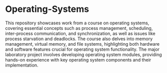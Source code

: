 # Operating-Systems
This repository showcases work from a course on operating systems, covering essential concepts such as process management, scheduling, inter-process communication, and
synchronization, as well as issues like process starvation and deadlocks. The course also delves into memory management, virtual memory, and file systems, highlighting
both hardware and software features crucial for operating system functionality. The major laboratory project involves developing operating system modules, providing
hands-on experience with key operating system components and their implementation.
